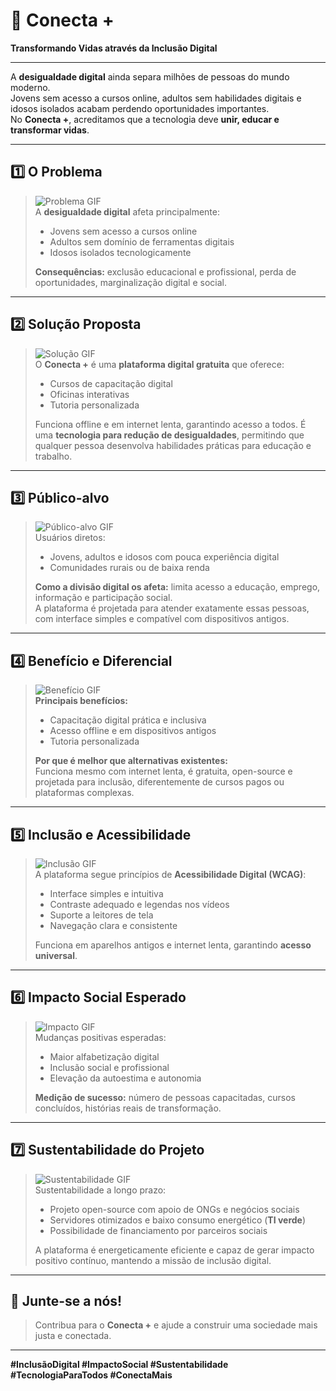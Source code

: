 # 🌟 Conecta +

**Transformando Vidas através da Inclusão Digital**

---

A **desigualdade digital** ainda separa milhões de pessoas do mundo moderno.  
Jovens sem acesso a cursos online, adultos sem habilidades digitais e idosos isolados acabam perdendo oportunidades importantes.  
No **Conecta +**, acreditamos que a tecnologia deve **unir, educar e transformar vidas**.

---

## 1️⃣ O Problema
> ![Problema GIF](https://media.giphy.com/media/3o7aD2saalBwwftBIY/giphy.gif)  
> A **desigualdade digital** afeta principalmente:
> - Jovens sem acesso a cursos online  
> - Adultos sem domínio de ferramentas digitais  
> - Idosos isolados tecnologicamente  
>
> **Consequências:** exclusão educacional e profissional, perda de oportunidades, marginalização digital e social.

---

## 2️⃣ Solução Proposta
> ![Solução GIF](https://media.giphy.com/media/26tOZ42Mg6pbTUPHW/giphy.gif)  
> O **Conecta +** é uma **plataforma digital gratuita** que oferece:
> - Cursos de capacitação digital  
> - Oficinas interativas  
> - Tutoria personalizada  
>
> Funciona offline e em internet lenta, garantindo acesso a todos. É uma **tecnologia para redução de desigualdades**, permitindo que qualquer pessoa desenvolva habilidades práticas para educação e trabalho.

---

## 3️⃣ Público-alvo
> ![Público-alvo GIF](https://media.giphy.com/media/xT5LMqf7zH0C5Xy7vw/giphy.gif)  
> Usuários diretos:
> - Jovens, adultos e idosos com pouca experiência digital  
> - Comunidades rurais ou de baixa renda  
>
> **Como a divisão digital os afeta:** limita acesso a educação, emprego, informação e participação social.  
> A plataforma é projetada para atender exatamente essas pessoas, com interface simples e compatível com dispositivos antigos.

---

## 4️⃣ Benefício e Diferencial
> ![Benefício GIF](https://media.giphy.com/media/l0MYt5jPR6QX5pnqM/giphy.gif)  
> **Principais benefícios:**
> - Capacitação digital prática e inclusiva  
> - Acesso offline e em dispositivos antigos  
> - Tutoria personalizada  
>
> **Por que é melhor que alternativas existentes:**  
> Funciona mesmo com internet lenta, é gratuita, open-source e projetada para inclusão, diferentemente de cursos pagos ou plataformas complexas.

---

## 5️⃣ Inclusão e Acessibilidade
> ![Inclusão GIF](https://media.giphy.com/media/26xBRwHEa5Wr0/giphy.gif)  
> A plataforma segue princípios de **Acessibilidade Digital (WCAG)**:
> - Interface simples e intuitiva  
> - Contraste adequado e legendas nos vídeos  
> - Suporte a leitores de tela  
> - Navegação clara e consistente  
>
> Funciona em aparelhos antigos e internet lenta, garantindo **acesso universal**.

---

## 6️⃣ Impacto Social Esperado
> ![Impacto GIF](https://media.giphy.com/media/3o6ZtaO9BZHcOjmErm/giphy.gif)  
> Mudanças positivas esperadas:
> - Maior alfabetização digital  
> - Inclusão social e profissional  
> - Elevação da autoestima e autonomia  
>
> **Medição de sucesso:** número de pessoas capacitadas, cursos concluídos, histórias reais de transformação.

---

## 7️⃣ Sustentabilidade do Projeto
> ![Sustentabilidade GIF](https://media.giphy.com/media/26tOZ42Mg6pbTUPHW/giphy.gif)  
> Sustentabilidade a longo prazo:
> - Projeto open-source com apoio de ONGs e negócios sociais  
> - Servidores otimizados e baixo consumo energético (**TI verde**)  
> - Possibilidade de financiamento por parceiros sociais  
>
> A plataforma é energeticamente eficiente e capaz de gerar impacto positivo contínuo, mantendo a missão de inclusão digital.

---

## 🤝 Junte-se a nós!
> Contribua para o **Conecta +** e ajude a construir uma sociedade mais justa e conectada.  

---

**#InclusãoDigital #ImpactoSocial #Sustentabilidade #TecnologiaParaTodos #ConectaMais**

